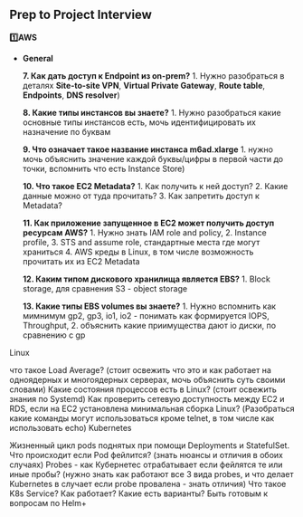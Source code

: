 ## Prep to Project Interview

**:one:AWS**
- **General**

    **7. Как дать доступ к Endpoint из on-prem?** 
      1. Нужно разобраться в деталях **Site-to-site VPN**, **Virtual Private Gateway**, **Route table**, **Endpoints**, **DNS resolver**)
    
    **8. Какие типы инстансов вы знаете?**
      1. Нужно разобраться какие основные типы инстансов есть, мочь идентифицировать их назначение по буквам

    **9. Что означает такое название инстанса m6ad.xlarge** 
      1. нужно мочь объяснить значение каждой буквы/цифры в первой части до точки, вспомнить что есть Instance Store)
      
    **10. Что такое EC2 Metadata?** 
      1. Как получить к ней доступ? 
      2. Какие данные можно от туда прочитать? 
      3. Как запретить доступ к Metadata?

    **11. Как приложение запущенное в EC2 может получить доступ ресурсам AWS?** 
      1. Нужно знать IAM role and policy, 
      2. Instance profile, 
      3. STS and assume role, стандартные места где могут храниться
      4. AWS креды в Linux, в том числе возможность прочитать их из EC2 Metadata

    **12. Каким типом дискового хранилища является EBS?** 
      1. Block storage, для сравнения S3 -  object storage

    **13. Какие типы EBS volumes вы знаете?** 
      1. Нужно вспомнить как мимнимум gp2, gp3, io1, io2 - понимать как формируется IOPS, Throughput, 
      2. объяснить какие приимущества дают io диски, по сравнению с gp


Linux 

что такое Load Average? (стоит освежить что это и как работает на одноядерных и многоядерных серверах, мочь объяснить суть своими словами)
Какие состояния процессов есть в Linux? (стоит освежить знания по Systemd)
Как проверить сетевую доступность между EC2 и RDS, если на  EC2 установлена минимальная сборка Linux? (Разобраться какие команды могут использоваться кроме telnet, в том числе как использовать echo)
Kubernetes

Жизненный цикл pods поднятых при помощи Deployments и StatefulSet. Что происходит если Pod фейлится? (знать нюансы и отличия в обоих случаях)
Probes - как Кубернетес отрабатывает если фейлятся те или иные пробы? (нужно знать как работают все 3 вида probes, и что делает Kubernetes в случает если probe провалена - знать отличия)
Что такое K8s Service? Как работает? Какие есть варианты?
Быть готовым к вопросам по Helm+